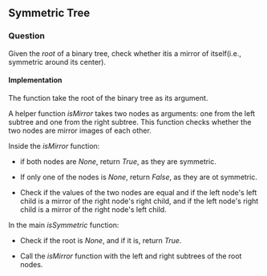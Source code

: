 ## Symmetric Tree

### Question

Given the *root* of a binary tree, check whether itis a mirror of itself(i.e., symmetric around its center).

#### Implementation

The function take the root of the binary tree as its argument.

A helper function *isMirror* takes two nodes as arguments: one from the left subtree and one from the right subtree. This function checks whether the two nodes are mirror images of each other.

Inside the *isMirror* function:

- if both nodes are *None*, return *True*, as they are symmetric.

- If only one of the nodes is *None*, return *False*, as they are ot symmetric.

- Check if the values of the two nodes are equal and if the left node's left child is a mirror of the right node's right child, and if the left node's right child is a mirror of the right node's left child.

In the main *isSymmetric* function:

- Check if the root is *None*, and if it is, return *True*.

- Call the *isMirror* function with the left and right subtrees of the root nodes.

